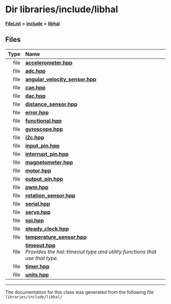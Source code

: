 

# Dir libraries/include/libhal



[**FileList**](files.md) **>** [**include**](dir_cba0faac6e93618a6e2539705915bd70.md) **>** [**libhal**](dir_c21661262b37aa135a14febc024e67d7.md)












## Files

| Type | Name |
| ---: | :--- |
| file | [**accelerometer.hpp**](accelerometer_8hpp.md) <br> |
| file | [**adc.hpp**](libhal_2adc_8hpp.md) <br> |
| file | [**angular\_velocity\_sensor.hpp**](angular__velocity__sensor_8hpp.md) <br> |
| file | [**can.hpp**](libhal_2can_8hpp.md) <br> |
| file | [**dac.hpp**](libhal_2dac_8hpp.md) <br> |
| file | [**distance\_sensor.hpp**](distance__sensor_8hpp.md) <br> |
| file | [**error.hpp**](error_8hpp.md) <br> |
| file | [**functional.hpp**](functional_8hpp.md) <br> |
| file | [**gyroscope.hpp**](gyroscope_8hpp.md) <br> |
| file | [**i2c.hpp**](libhal_2i2c_8hpp.md) <br> |
| file | [**input\_pin.hpp**](libhal_2input__pin_8hpp.md) <br> |
| file | [**interrupt\_pin.hpp**](libhal_2interrupt__pin_8hpp.md) <br> |
| file | [**magnetometer.hpp**](magnetometer_8hpp.md) <br> |
| file | [**motor.hpp**](libhal_2motor_8hpp.md) <br> |
| file | [**output\_pin.hpp**](libhal_2output__pin_8hpp.md) <br> |
| file | [**pwm.hpp**](libhal_2pwm_8hpp.md) <br> |
| file | [**rotation\_sensor.hpp**](rotation__sensor_8hpp.md) <br> |
| file | [**serial.hpp**](libhal_2serial_8hpp.md) <br> |
| file | [**servo.hpp**](libhal_2servo_8hpp.md) <br> |
| file | [**spi.hpp**](libhal_2spi_8hpp.md) <br> |
| file | [**steady\_clock.hpp**](libhal_2steady__clock_8hpp.md) <br> |
| file | [**temperature\_sensor.hpp**](temperature__sensor_8hpp.md) <br> |
| file | [**timeout.hpp**](libhal_2timeout_8hpp.md) <br>_Provides the hal::timeout type and utility functions that use that type._  |
| file | [**timer.hpp**](libhal_2timer_8hpp.md) <br> |
| file | [**units.hpp**](libhal_2units_8hpp.md) <br> |



























































------------------------------
The documentation for this class was generated from the following file `libraries/include/libhal/`

